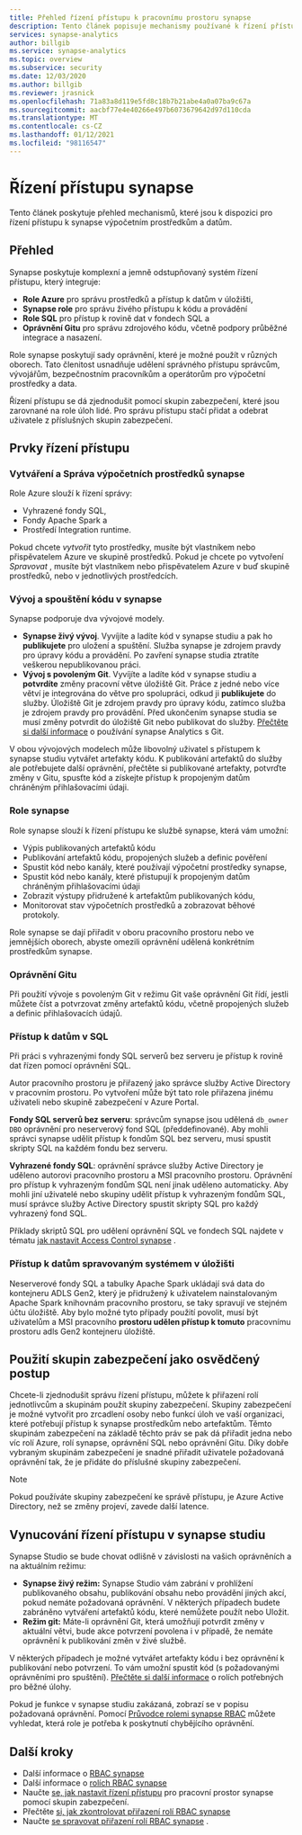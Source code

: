 ```yaml
---
title: Přehled řízení přístupu k pracovnímu prostoru synapse
description: Tento článek popisuje mechanismy používané k řízení přístupu k pracovnímu prostoru synapse a artefaktům a artefaktům kódu, které obsahuje.
services: synapse-analytics
author: billgib
ms.service: synapse-analytics
ms.topic: overview
ms.subservice: security
ms.date: 12/03/2020
ms.author: billgib
ms.reviewer: jrasnick
ms.openlocfilehash: 71a83a8d119e5fd8c18b7b21abe4a0a07ba9c67a
ms.sourcegitcommit: aacbf77e4e40266e497b6073679642d97d110cda
ms.translationtype: MT
ms.contentlocale: cs-CZ
ms.lasthandoff: 01/12/2021
ms.locfileid: "98116547"
---
```

# <a name="synapse-access-control"></a>Řízení přístupu synapse 

Tento článek poskytuje přehled mechanismů, které jsou k dispozici pro řízení přístupu k synapse výpočetním prostředkům a datům.  

## <a name="overview"></a>Přehled

Synapse poskytuje komplexní a jemně odstupňovaný systém řízení přístupu, který integruje: 
- **Role Azure** pro správu prostředků a přístup k datům v úložišti, 
- **Synapse role** pro správu živého přístupu k kódu a provádění 
- **Role SQL** pro přístup k rovině dat v fondech SQL a 
- **Oprávnění Gitu** pro správu zdrojového kódu, včetně podpory průběžné integrace a nasazení.  

Role synapse poskytují sady oprávnění, které je možné použít v různých oborech. Tato členitost usnadňuje udělení správného přístupu správcům, vývojářům, bezpečnostním pracovníkům a operátorům pro výpočetní prostředky a data.

Řízení přístupu se dá zjednodušit pomocí skupin zabezpečení, které jsou zarovnané na role úloh lidé.  Pro správu přístupu stačí přidat a odebrat uživatele z příslušných skupin zabezpečení.

## <a name="access-control-elements"></a>Prvky řízení přístupu

### <a name="creating-and-managing-synapse-compute-resources"></a>Vytváření a Správa výpočetních prostředků synapse

Role Azure slouží k řízení správy: 
- Vyhrazené fondy SQL, 
- Fondy Apache Spark a 
- Prostředí Integration runtime. 

Pokud chcete *vytvořit* tyto prostředky, musíte být vlastníkem nebo přispěvatelem Azure ve skupině prostředků.  Pokud je chcete po vytvoření *Spravovat* , musíte být vlastníkem nebo přispěvatelem Azure v buď skupině prostředků, nebo v jednotlivých prostředcích. 

### <a name="developing-and-executing-code-in-synapse"></a>Vývoj a spouštění kódu v synapse 

Synapse podporuje dva vývojové modely.

- **Synapse živý vývoj**.  Vyvíjíte a ladíte kód v synapse studiu a pak ho **publikujete** pro uložení a spuštění.  Služba synapse je zdrojem pravdy pro úpravy kódu a provádění.  Po zavření synapse studia ztratíte veškerou nepublikovanou práci.  
- **Vývoj s povoleným Git**. Vyvíjíte a ladíte kód v synapse studiu a **potvrdíte** změny pracovní větve úložiště Git. Práce z jedné nebo více větví je integrována do větve pro spolupráci, odkud ji **publikujete** do služby.  Úložiště Git je zdrojem pravdy pro úpravy kódu, zatímco služba je zdrojem pravdy pro provádění. Před ukončením synapse studia se musí změny potvrdit do úložiště Git nebo publikovat do služby. [Přečtěte si další informace](../cicd/continuous-integration-deployment.md) o používání synapse Analytics s Git.

V obou vývojových modelech může libovolný uživatel s přístupem k synapse studiu vytvářet artefakty kódu.  K publikování artefaktů do služby ale potřebujete další oprávnění, přečtěte si publikované artefakty, potvrďte změny v Gitu, spusťte kód a získejte přístup k propojeným datům chráněným přihlašovacími údaji.

### <a name="synapse-roles"></a>Role synapse

Role synapse slouží k řízení přístupu ke službě synapse, která vám umožní: 
- Výpis publikovaných artefaktů kódu 
- Publikování artefaktů kódu, propojených služeb a definic pověření
- Spustit kód nebo kanály, které používají výpočetní prostředky synapse,
- Spustit kód nebo kanály, které přistupují k propojeným datům chráněným přihlašovacími údaji
- Zobrazit výstupy přidružené k artefaktům publikovaných kódu,
- Monitorovat stav výpočetních prostředků a zobrazovat běhové protokoly.

Role synapse se dají přiřadit v oboru pracovního prostoru nebo ve jemnějších oborech, abyste omezili oprávnění udělená konkrétním prostředkům synapse.

### <a name="git-permissions"></a>Oprávnění Gitu

Při použití vývoje s povoleným Git v režimu Git vaše oprávnění Git řídí, jestli můžete číst a potvrzovat změny artefaktů kódu, včetně propojených služeb a definic přihlašovacích údajů.   
   
### <a name="accessing-data-in-sql"></a>Přístup k datům v SQL

Při práci s vyhrazenými fondy SQL serverů bez serveru je přístup k rovině dat řízen pomocí oprávnění SQL. 

Autor pracovního prostoru je přiřazený jako správce služby Active Directory v pracovním prostoru.  Po vytvoření může být tato role přiřazena jinému uživateli nebo skupině zabezpečení v Azure Portal.

**Fondy SQL serverů bez serveru**: správcům synapse jsou udělená `db_owner` `DBO` oprávnění pro neserverový fond SQL (předdefinované). Aby mohli správci synapse udělit přístup k fondům SQL bez serveru, musí spustit skripty SQL na každém fondu bez serveru.  

**Vyhrazené fondy SQL**: oprávnění správce služby Active Directory je uděleno autorovi pracovního prostoru a MSI pracovního prostoru.  Oprávnění pro přístup k vyhrazeným fondům SQL není jinak uděleno automaticky. Aby mohli jiní uživatelé nebo skupiny udělit přístup k vyhrazeným fondům SQL, musí správce služby Active Directory spustit skripty SQL pro každý vyhrazený fond SQL.

Příklady skriptů SQL pro udělení oprávnění SQL ve fondech SQL najdete v tématu [jak nastavit Access Control synapse](./how-to-set-up-access-control.md) .  

 ### <a name="accessing-system-managed-data-in-storage"></a>Přístup k datům spravovaným systémem v úložišti

Neserverové fondy SQL a tabulky Apache Spark ukládají svá data do kontejneru ADLS Gen2, který je přidružený k uživatelem nainstalovaným Apache Spark knihovnám pracovního prostoru, se taky spravují ve stejném účtu úložiště.  Aby bylo možné tyto případy použití povolit, musí být uživatelům a MSI pracovního **prostoru udělen přístup k tomuto** pracovnímu prostoru adls Gen2 kontejneru úložiště.  

## <a name="using-security-groups-as-a-best-practice"></a>Použití skupin zabezpečení jako osvědčený postup

Chcete-li zjednodušit správu řízení přístupu, můžete k přiřazení rolí jednotlivcům a skupinám použít skupiny zabezpečení. Skupiny zabezpečení je možné vytvořit pro zrcadlení osoby nebo funkcí úloh ve vaší organizaci, které potřebují přístup k synapse prostředkům nebo artefaktům.  Těmto skupinám zabezpečení na základě těchto práv se pak dá přiřadit jedna nebo víc rolí Azure, rolí synapse, oprávnění SQL nebo oprávnění Gitu. Díky dobře vybraným skupinám zabezpečení je snadné přiřadit uživatele požadovaná oprávnění tak, že je přidáte do příslušné skupiny zabezpečení. 

>[!Note]
>Pokud používáte skupiny zabezpečení ke správě přístupu, je Azure Active Directory, než se změny projeví, zavede další latence. 

## <a name="access-control-enforcement-in-synapse-studio"></a>Vynucování řízení přístupu v synapse studiu

Synapse Studio se bude chovat odlišně v závislosti na vašich oprávněních a na aktuálním režimu:
- **Synapse živý režim:** Synapse Studio vám zabrání v prohlížení publikovaného obsahu, publikování obsahu nebo provádění jiných akcí, pokud nemáte požadovaná oprávnění.  V některých případech budete zabráněno vytváření artefaktů kódu, které nemůžete použít nebo Uložit. 
- **Režim git:** Máte-li oprávnění Git, která umožňují potvrdit změny v aktuální větvi, bude akce potvrzení povolena i v případě, že nemáte oprávnění k publikování změn v živé službě.  

V některých případech je možné vytvářet artefakty kódu i bez oprávnění k publikování nebo potvrzení.  To vám umožní spustit kód (s požadovanými oprávněními pro spuštění). [Přečtěte si další informace](./synapse-workspace-understand-what-role-you-need.md) o rolích potřebných pro běžné úlohy. 

Pokud je funkce v synapse studiu zakázaná, zobrazí se v popisu požadovaná oprávnění.  Pomocí [Průvodce rolemi synapse RBAC](./synapse-workspace-synapse-rbac-roles.md#synapse-rbac-actions-and-the-roles-that-permit-them) můžete vyhledat, která role je potřeba k poskytnutí chybějícího oprávnění.


## <a name="next-steps"></a>Další kroky

- Další informace o [RBAC synapse](./synapse-workspace-synapse-rbac.md)
- Další informace o [rolích RBAC synapse](./synapse-workspace-synapse-rbac-roles.md)
- Naučte [se, jak nastavit řízení přístupu](./how-to-set-up-access-control.md) pro pracovní prostor synapse pomocí skupin zabezpečení.
- Přečtěte [si, jak zkontrolovat přiřazení rolí RBAC synapse](./how-to-review-synapse-rbac-role-assignments.md)
- Naučte [se spravovat přiřazení rolí RBAC synapse](./how-to-manage-synapse-rbac-role-assignments.md) .